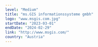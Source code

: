 ```yaml
---
level: "Medium"
title: "ms.GIS informationssysteme gmbh"
logo: "www.msgis.com.jpg"
startDate: "2023-03-01"
endDate: "2024-02-29"
link: "http://www.msgis.com/"
country: "Austria"
---
```

